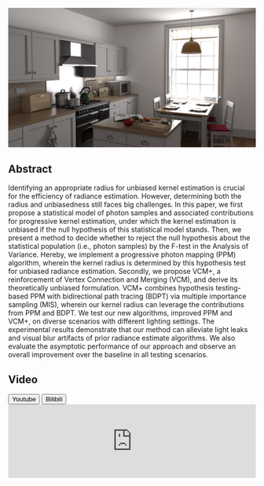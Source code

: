 ﻿---
layout: FVCM
---

![Representative Image](FVCM/banner.png)

## Abstract

Identifying an appropriate radius for unbiased kernel estimation is crucial for the efficiency of radiance estimation. However, determining both the radius and unbiasedness still faces big challenges. 
In this paper, we first propose a statistical model of photon samples and associated contributions for progressive kernel estimation, under which the kernel estimation is unbiased if the null hypothesis of this statistical model stands.
Then, we present a method to decide whether to reject the null hypothesis about the statistical population (i.e., photon samples) by the F-test in the Analysis of Variance. Hereby, we implement a progressive photon mapping (PPM) algorithm, wherein the kernel radius is determined by this hypothesis test for unbiased radiance estimation.
Secondly, we propose VCM+, a reinforcement of Vertex Connection and Merging (VCM), and derive its theoretically unbiased formulation.
VCM+ combines hypothesis testing-based PPM with bidirectional path tracing (BDPT) via multiple importance sampling (MIS), wherein our kernel radius can leverage the contributions from PPM and BDPT. We test our new algorithms, improved PPM and VCM+, on diverse scenarios with different lighting settings.
The experimental results demonstrate that our method can alleviate light leaks and visual blur artifacts of prior radiance estimate algorithms.
We also evaluate the asymptotic performance of our approach and observe an overall improvement over the baseline in all testing scenarios. 

## Video

<section>
  <button class="btn"  onclick="loadiframe('https://www.youtube.com/embed/sKAel0Sr77k')">Youtube</button>
  <button class="btn"  onclick="loadiframe('//player.bilibili.com/player.html?aid=400780401&bvid=BV1Ho4y1A7dQ&cid=1120081893&page=1')">Bilibili</button>
</section>
<iframe id="videoiframe" width="100%" onload="resizeIframe(this)" src="https://www.youtube.com/embed/sKAel0Sr77k" frameborder="0" allow="accelerometer; autoplay; encrypted-media; gyroscope; picture-in-picture" allowfullscreen></iframe>

<script>
  function resizeIframe(obj) {
    obj.height = obj.scrollWidth * 0.75;
  }
  function loadiframe(srcstr) {
    document.getElementById('videoiframe').src = srcstr;
  }
</script>
